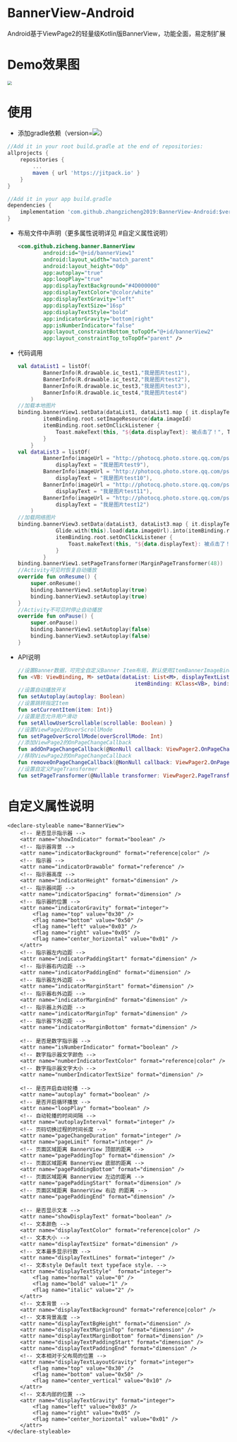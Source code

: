 # BannerView-Android

Android基于ViewPage2的轻量级Kotlin版BannerView，功能全面，易定制扩展

# Demo效果图

<img src="https://github.com/zhangzicheng2019/BannerView-Android/blob/master/demo.gif" style="zoom:60%;" />

# 使用

- 添加gradle依赖（version=[![](https://jitpack.io/v/zhangzicheng2019/BannerView-Android.svg)](https://jitpack.io/#zhangzicheng2019/BannerView-Android)）

```groovy
//Add it in your root build.gradle at the end of repositories:
allprojects {
	repositories {
		...
		maven { url 'https://jitpack.io' }
	}
}

//Add it in your app build.gradle
dependencies {
    implementation 'com.github.zhangzicheng2019:BannerView-Android:$version'
}
```  

- 布局文件中声明（更多属性说明详见 #自定义属性说明）

  ```xml
  <com.github.zicheng.banner.BannerView
          android:id="@+id/bannerView1"
          android:layout_width="match_parent"
          android:layout_height="0dp"
          app:autoplay="true"
          app:loopPlay="true"
          app:displayTextBackground="#4D000000"
          app:displayTextColor="@color/white"
          app:displayTextGravity="left"
          app:displayTextSize="16sp"
          app:displayTextStyle="bold"
          app:indicatorGravity="bottom|right"
          app:isNumberIndicator="false"
          app:layout_constraintBottom_toTopOf="@+id/bannerView2"
          app:layout_constraintTop_toTopOf="parent" /> 
  ```

- 代码调用

  ```kotlin
  val dataList1 = listOf(
          BannerInfo(R.drawable.ic_test1,"我是图片test1"),
          BannerInfo(R.drawable.ic_test2,"我是图片test2"),
          BannerInfo(R.drawable.ic_test3,"我是图片test3"),
          BannerInfo(R.drawable.ic_test4,"我是图片test4")
      )
  //加载本地图片
  binding.bannerView1.setData(dataList1, dataList1.map { it.displayText }) { itemBinding, data ->
          itemBinding.root.setImageResource(data.imageId)
          itemBinding.root.setOnClickListener {
              Toast.makeText(this, "${data.displayText}: 被点击了！", Toast.LENGTH_SHORT).show()
          }
      }
  val dataList3 = listOf(
          BannerInfo(imageUrl = "http://photocq.photo.store.qq.com/psc?/V14Rxniv2U0S9D/cXP39dXjFtymXNK2lOGni7w0LiIWS5IckQE9TG0t1ftC89uRDmF.vB14O6fOc2FZphzCrtsdqH6GAsbLCpfsG5wov8Ozz7TyS45UyAVf6WI!/b&bo=ngL2AZ4C9gEFFzQ!&rf=viewer_4",
              displayText = "我是图片test9"),
          BannerInfo(imageUrl = "http://photocq.photo.store.qq.com/psc?/V14Rxniv2U0S9D/cXP39dXjFtymXNK2lOGni83Es8qQnOlse*pbVd1M1HZfzu7HzvPNEeBfuKoXEYcKLv1MAEx0HFHwpgoyGSM8VNqmeINMJcNRtyDKTGIKK*0!/b&bo=LAIgAywCIAMFFzQ!&rf=viewer_4",
              displayText = "我是图片test10"),
          BannerInfo(imageUrl = "http://photocq.photo.store.qq.com/psc?/V14Rxniv2U0S9D/cXP39dXjFtymXNK2lOGni0YAeqnprq8Bz*2LVpYQXcbygVY1K8xi7t8fOe6KdEK6V*hj6vlsz2CJbP5obbQKYYelaUfvptiyFC83Y9SAB84!/b&bo=CQI3AQkCNwEFFzQ!&rf=viewer_4",
              displayText = "我是图片test11"),
          BannerInfo(imageUrl = "http://photocq.photo.store.qq.com/psc?/V14Rxniv2U0S9D/cXP39dXjFtymXNK2lOGni1tyipuKGV5Qo53j5*PS*1xryaKKaT1QibzItxvf4i*fiw8m9aV86cUhG0SGknOczhjV.TQ6DgyUkyXyhIHFEIY!/b&bo=ngLOAZ4CzgEFFzQ!&rf=viewer_4",
              displayText = "我是图片test12")
      )
  //加载网络图片
  binding.bannerView3.setData(dataList3, dataList3.map { it.displayText }) { itemBinding, data ->
              Glide.with(this).load(data.imageUrl).into(itemBinding.root)
              itemBinding.root.setOnClickListener {
                  Toast.makeText(this, "${data.displayText}: 被点击了！", Toast.LENGTH_SHORT).show()
              }
          }
  binding.bannerView1.setPageTransformer(MarginPageTransformer(48))
  //Activity可见时恢复自动播放
  override fun onResume() {
      super.onResume()
      binding.bannerView1.setAutoplay(true)
      binding.bannerView3.setAutoplay(true)
  }
  //Activity不可见时停止自动播放
  override fun onPause() {
      super.onPause()
      binding.bannerView1.setAutoplay(false)
      binding.bannerView3.setAutoplay(false)
  }
  ```

- API说明

  ```kotlin
  //设置Banner数据，可完全自定义Banner Item布局，默认使用ItemBannerImageBinding， 
  fun <VB: ViewBinding, M> setData(dataList: List<M>, displayTextList: List<String>? = null,
                                       itemBinding: KClass<VB>, bind: (VB, M) -> Unit)
  //设置自动播放开关
  fun setAutoplay(autoplay: Boolean)
  //设置跳转指定Item
  fun setCurrentItem(item: Int)}
  //设置是否允许用户滑动
  fun setAllowUserScrollable(scrollable: Boolean) }
  //设置ViewPage2的overScrollMode
  fun setPageOverScrollMode(overScrollMode: Int)
  //添加ViewPage2的OnPageChangeCallback
  fun addOnPageChangeCallback(@NonNull callback: ViewPager2.OnPageChangeCallback)
  //移除ViewPage2的OnPageChangeCallback
  fun removeOnPageChangeCallback(@NonNull callback: ViewPager2.OnPageChangeCallback)
  //设置自定义PageTransformer
  fun setPageTransformer(@Nullable transformer: ViewPager2.PageTransformer)
  ```

# 自定义属性说明
<!-- BannerView -->
    <declare-styleable name="BannerView">
        <!-- 是否显示指示器 -->
        <attr name="showIndicator" format="boolean" />
        <!-- 指示器背景 -->
        <attr name="indicatorBackground" format="reference|color" />
        <!-- 指示器 -->
        <attr name="indicatorDrawable" format="reference" />
        <!-- 指示器高度 -->
        <attr name="indicatorHeight" format="dimension" />
        <!-- 指示器间距 -->
        <attr name="indicatorSpacing" format="dimension" />
        <!-- 指示器的位置 -->
        <attr name="indicatorGravity" format="integer">
            <flag name="top" value="0x30" />
            <flag name="bottom" value="0x50" />
            <flag name="left" value="0x03" />
            <flag name="right" value="0x05" />
            <flag name="center_horizontal" value="0x01" />
        </attr>
        <!-- 指示器左内边距 -->
        <attr name="indicatorPaddingStart" format="dimension" />
        <!-- 指示器右内边距 -->
        <attr name="indicatorPaddingEnd" format="dimension" />
        <!-- 指示器左外边距 -->
        <attr name="indicatorMarginStart" format="dimension" />
        <!-- 指示器右外边距 -->
        <attr name="indicatorMarginEnd" format="dimension" />
        <!-- 指示器上外边距 -->
        <attr name="indicatorMarginTop" format="dimension" />
        <!-- 指示器下外边距 -->
        <attr name="indicatorMarginBottom" format="dimension" />

        <!-- 是否是数字指示器 -->
        <attr name="isNumberIndicator" format="boolean" />
        <!-- 数字指示器文字颜色 -->
        <attr name="numberIndicatorTextColor" format="reference|color" />
        <!-- 数字指示器文字大小 -->
        <attr name="numberIndicatorTextSize" format="dimension" />

        <!-- 是否开启自动轮播 -->
        <attr name="autoplay" format="boolean" />
        <!-- 是否开启循环播放 -->
        <attr name="loopPlay" format="boolean" />
        <!-- 自动轮播的时间间隔 -->
        <attr name="autoplayInterval" format="integer" />
        <!-- 页码切换过程的时间长度 -->
        <attr name="pageChangeDuration" format="integer" />
        <attr name="pageLimit" format="integer" />
        <!-- 页面区域距离 BannerView 顶部的距离 -->
        <attr name="pagePaddingTop" format="dimension" />
        <!-- 页面区域距离 BannerView 底部的距离 -->
        <attr name="pagePaddingBottom" format="dimension" />
        <!-- 页面区域距离 BannerView 左边的距离 -->
        <attr name="pagePaddingStart" format="dimension" />
        <!-- 页面区域距离 BannerView 右边 的距离 -->
        <attr name="pagePaddingEnd" format="dimension" />

        <!-- 是否显示文本 -->
        <attr name="showDisplayText" format="boolean" />
        <!-- 文本颜色 -->
        <attr name="displayTextColor" format="reference|color" />
        <!-- 文本大小 -->
        <attr name="displayTextSize" format="dimension" />
        <!-- 文本最多显示行数 -->
        <attr name="displayTextLines" format="integer" />
        <!-- 文本style Default text typeface style. -->
        <attr name="displayTextStyle"  format="integer">
            <flag name="normal" value="0" />
            <flag name="bold" value="1" />
            <flag name="italic" value="2" />
        </attr>
        <!-- 文本背景 -->
        <attr name="displayTextBackground" format="reference|color" />
        <!-- 文本背景高度 -->
        <attr name="displayTextBgHeight" format="dimension" />
        <attr name="displayTextMarginTop" format="dimension" />
        <attr name="displayTextMarginBottom" format="dimension" />
        <attr name="displayTextPaddingStart" format="dimension" />
        <attr name="displayTextPaddingEnd" format="dimension" />
        <!-- 文本相对于父布局的位置 -->
        <attr name="displayTextLayoutGravity" format="integer">
            <flag name="top" value="0x30" />
            <flag name="bottom" value="0x50" />
            <flag name="center_vertical" value="0x10" />
        </attr>
        <!-- 文本内部的位置 -->
        <attr name="displayTextGravity" format="integer">
            <flag name="left" value="0x03" />
            <flag name="right" value="0x05" />
            <flag name="center_horizontal" value="0x01" />
        </attr>
    </declare-styleable>
    
    
